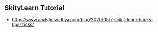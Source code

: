 
## SkityLearn Tutorial

 * https://www.analyticsvidhya.com/blog/2020/05/7-scikit-learn-hacks-tips-tricks/ 